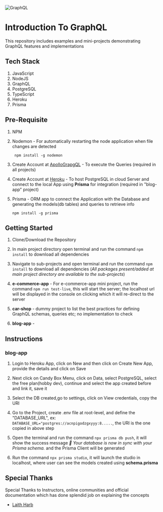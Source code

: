<img src="https://cdn.codersociety.com/uploads/graphql-reasons.png" alt="GraphQL"/>

# Introduction To GraphQL

This repository includes examples and mini-projects demonstrating GraphQL features and implementations

## Tech Stack

1. JavaScript
2. NodeJS
3. GraphQL
4. PostgreSQL
5. TypeScript
6. Heroku
7. Prisma

## Pre-Requisite

1.  NPM

2.  Nodemon - For automatically restarting the node application when file changes are detected

         npm install -g nodemon

3.  Create Account at [ApolloGrapgQL](https://studio.apollographql.com/login?from=%2F) - To execute the Queries (required in all projects)

4.  Create Account at [Heroku](https://dashboard.heroku.com/) - To host PostgreSQL in cloud Server and connect to the local App using **Prisma** for integration (required in "blog-app" project)

5.  Prisma - ORM app to connect the Application with the Database and generating the models(db tables) and queries to retrieve info

        npm install -g prisma

## Getting Started

1. Clone/Download the Repository

2. In main project directory open terminal and run the command `npm install` to download all dependencies

3. Navigate to sub-projects and open terminal and run the command `npm install` to download all dependencies (_All packages present/added at main project directory are available to the sub-projects_)

4. **e-commerce-app** - For e-commerce-app mini project, run the command `npm run test-live`, this will start the server; the localhost url will be displayed in the console on clicking which it will re-direct to the server

5. **car-shop** - dummy project to list the best practices for defining GraphQL schemas, queries etc; no implementation to check

6. **blog-app** -

## Instructions

### blog-app

1. Login to Heroku App, click on New and then click
   on Create New App, provide the details and click on Save

2. Next click on Candy Box Menu, click on Data, select PostgreSQL, select the free plan(hobby dev), continue and select the app created before and link it, save it

3. Select the DB created,go to settings, click on View credentials, copy the URI

4. Go to the Project, create .env file at root-level, and define the "DATABASE_URL", ex: `DATABASE_URL="postgres://acnpigodzgxyyy:8.....`, the URI is the one copied in above step

5. Open the terminal and run the command `npx prisma db push`, it will show the success message _🚀 Your database is now in sync with your Prisma schema._ and the Prisma Client will be generated

6. Run the command `npx prisma studio`, it will launch the studio in localhost, where user can see the models created using **schema.prisma**

## Special Thanks

Special Thanks to Instructors, online communities and official documentation which has done splendid job on explaining the concepts

- [Laith Harb](https://www.udemy.com/course/modern-graphql-complete-guide/)
